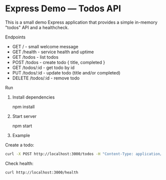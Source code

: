 # Express Demo — Todos API

This is a small demo Express application that provides a simple in-memory "todos" API and a healthcheck.

Endpoints
- GET / - small welcome message
- GET /health - service health and uptime
- GET /todos - list todos
- POST /todos - create todo { title, completed }
- GET /todos/:id - get todo by id
- PUT /todos/:id - update todo (title and/or completed)
- DELETE /todos/:id - remove todo

Run

1. Install dependencies

   npm install

2. Start server

   npm start

3. Example

Create a todo:

```bash
curl -X POST http://localhost:3000/todos -H "Content-Type: application/json" -d '{"title":"Buy milk"}'
```

Check health:

```bash
curl http://localhost:3000/health
```
